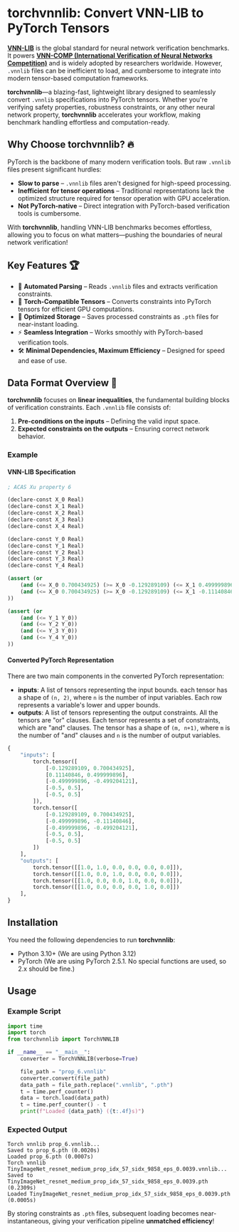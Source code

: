 # torchvnnlib: Convert VNN-LIB to PyTorch Tensors

[**VNN-LIB**](https://www.vnnlib.org/) is the global standard for neural network verification benchmarks. It powers [**VNN-COMP (International Verification of Neural Networks Competition)**](https://www.aiverification.org/2025/) and is widely adopted by researchers worldwide. However, `.vnnlib` files can be inefficient to load, and cumbersome to integrate into modern tensor-based computation frameworks.

**torchvnnlib**—a blazing-fast, lightweight library designed to seamlessly convert `.vnnlib` specifications into PyTorch tensors. Whether you're verifying safety properties, robustness constraints, or any other neural network property, **torchvnnlib** accelerates your workflow, making benchmark handling effortless and computation-ready.

## Why Choose torchvnnlib? 🔥

PyTorch is the backbone of many modern verification tools. But raw `.vnnlib` files present significant hurdles:

- **Slow to parse** – `.vnnlib` files aren't designed for high-speed processing.
- **Inefficient for tensor operations** – Traditional representations lack the optimized structure required for tensor operation with GPU acceleration.
- **Not PyTorch-native** – Direct integration with PyTorch-based verification tools is cumbersome.

With **torchvnnlib**, handling VNN-LIB benchmarks becomes effortless, allowing you to focus on what matters—pushing the boundaries of neural network verification!

## Key Features 🏆

- 🔄 **Automated Parsing** – Reads `.vnnlib` files and extracts verification constraints.
- 🧩 **Torch-Compatible Tensors** – Converts constraints into PyTorch tensors for efficient GPU computations.
- 🚀 **Optimized Storage** – Saves processed constraints as `.pth` files for near-instant loading.
- ⚡ **Seamless Integration** – Works smoothly with PyTorch-based verification tools.
- 🛠️ **Minimal Dependencies, Maximum Efficiency** – Designed for speed and ease of use.

## Data Format Overview 💾

**torchvnnlib** focuses on **linear inequalities**, the fundamental building blocks of verification constraints. Each `.vnnlib` file consists of:

1. **Pre-conditions on the inputs** – Defining the valid input space.
2. **Expected constraints on the outputs** – Ensuring correct network behavior.

### Example

#### VNN-LIB Specification

```lisp
; ACAS Xu property 6

(declare-const X_0 Real)
(declare-const X_1 Real)
(declare-const X_2 Real)
(declare-const X_3 Real)
(declare-const X_4 Real)

(declare-const Y_0 Real)
(declare-const Y_1 Real)
(declare-const Y_2 Real)
(declare-const Y_3 Real)
(declare-const Y_4 Real)

(assert (or
    (and (<= X_0 0.700434925) (>= X_0 -0.129289109) (<= X_1 0.499999896) (>= X_1 0.11140846) (<= X_2 -0.499204121) (>= X_2 -0.499999896) (<= X_3 0.5) (>= X_3 -0.5) (<= X_4 0.5) (>= X_4 -0.5))
    (and (<= X_0 0.700434925) (>= X_0 -0.129289109) (<= X_1 -0.11140846) (>= X_1 -0.499999896) (<= X_2 -0.499204121) (>= X_2 -0.499999896) (<= X_3 0.5) (>= X_3 -0.5) (<= X_4 0.5) (>= X_4 -0.5))
))

(assert (or
    (and (<= Y_1 Y_0))
    (and (<= Y_2 Y_0))
    (and (<= Y_3 Y_0))
    (and (<= Y_4 Y_0))
))
```

#### Converted PyTorch Representation

There are two main components in the converted PyTorch representation:

- **inputs**: A list of tensors representing the input bounds. each tensor has a shape of `(n, 2)`, where `n` is the number of input variables. Each row represents a variable's lower and upper bounds.
- **outputs**: A list of tensors representing the output constraints. All the tensors are "or" clauses. Each tensor represents a set of constraints, which are "and" clauses. The tensor has a shape of `(m, n+1)`, where `m` is the number of "and" clauses and `n` is the number of output variables.

```python
{
    "inputs": [
        torch.tensor([
            [-0.129289109, 0.700434925],
            [0.11140846, 0.499999896],
            [-0.499999896, -0.499204121],
            [-0.5, 0.5],
            [-0.5, 0.5]
        ]),
        torch.tensor([
            [-0.129289109, 0.700434925],
            [-0.499999896, -0.11140846],
            [-0.499999896, -0.499204121],
            [-0.5, 0.5],
            [-0.5, 0.5]
        ])
    ],
    "outputs": [
        torch.tensor([[1.0, 1.0, 0.0, 0.0, 0.0, 0.0]]),
        torch.tensor([[1.0, 0.0, 1.0, 0.0, 0.0, 0.0]]),
        torch.tensor([[1.0, 0.0, 0.0, 1.0, 0.0, 0.0]]),
        torch.tensor([[1.0, 0.0, 0.0, 0.0, 1.0, 0.0]])
    ],
}
```

## Installation

You need the following dependencies to run **torchvnnlib**:

- Python 3.10+ (We are using Python 3.12)
- PyTorch (We are using PyTorch 2.5.1. No special functions are used, so 2.x should be fine.)

## Usage

### Example Script

```python
import time
import torch
from torchvnnlib import TorchVNNLIB

if __name__ == "__main__":
    converter = TorchVNNLIB(verbose=True)

    file_path = "prop_6.vnnlib"
    converter.convert(file_path)
    data_path = file_path.replace(".vnnlib", ".pth")
    t = time.perf_counter()
    data = torch.load(data_path)
    t = time.perf_counter() - t
    print(f"Loaded {data_path} ({t:.4f}s)")
```

### Expected Output

```
Torch vnnlib prop_6.vnnlib...
Saved to prop_6.pth (0.0020s)
Loaded prop_6.pth (0.0007s)
Torch vnnlib TinyImageNet_resnet_medium_prop_idx_57_sidx_9858_eps_0.0039.vnnlib...
Saved to TinyImageNet_resnet_medium_prop_idx_57_sidx_9858_eps_0.0039.pth (0.2309s)
Loaded TinyImageNet_resnet_medium_prop_idx_57_sidx_9858_eps_0.0039.pth (0.0005s)
```

By storing constraints as `.pth` files, subsequent loading becomes near-instantaneous, giving your verification pipeline **unmatched efficiency**!

